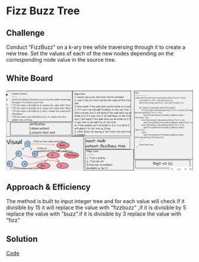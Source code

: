 # Fizz Buzz Tree

## Challenge
Conduct “FizzBuzz” on a k-ary tree while traversing through it to create a new tree.
Set the values of each of the new nodes depending on the corresponding node value in the source tree.

## White Board

![White Board](./assets/fizzbuzz.png)

## Approach & Efficiency
The method is built to input integer tree and for each value will check if it divisible by 15 it will replace the value with "fizzbuzz" ,if it is divisible by 5 replace the value with "buzz".if it is divisible by 3 replace the value with "fizz"

## Solution
[Code](https://github.com/MohamadSamara/data-structures-and-algorithms/tree/main/trees/lib/src/main/java/trees)
